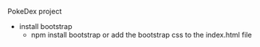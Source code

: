 PokeDex project

- install bootstrap
  - npm install bootstrap or add the bootstrap css to the index.html file
